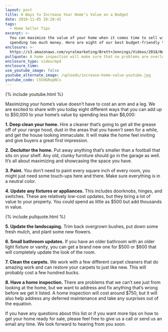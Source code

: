 ```yaml
---
layout: post
title: 8 Ways to Increase Your Home’s Value on a Budget
date: 2018-11-05 20:28:42
tags:
  - Home Seller Tips
excerpt: >-
  You can maximize the value of your home when it comes time to sell without
  spending too much money. Here are eight of our best budget-friendly tips.
enclosure: >-
  https://s3.amazonaws.com/vyralmarketing/Brett+Jennings/Videos/2018/November/Brett+Jennings+Real+Estate+Experts-+8+Ways+to+Increase+Your+Homes+Value+on+a+Budget.mp4
pullquote: A home inspection will make sure that no problems are overlooked.
enclosure_type: video/mp4
enclosure_time:
use_youtube_image: false
youtube_alternate_image: /uploads/increase-home-value-youtube.jpg
youtube_code: C5SHGRopNCs
---
```


{% include youtube.html %}

Maximizing your home’s value doesn’t have to cost an arm and a leg. We are excited to share with you today eight different ways that you can add up to $50,000 to your home’s value by spending less than $6,000:

**1. Deep clean your home.** Hire a cleaner that’s going to get all the grease off of your range hood, dust in the areas that you haven’t seen for a while, and get the house looking immaculate. It will make the home feel inviting and give buyers a great first impression.

**2. Declutter the home.** Put away anything that’s smaller than a football that sits on your shelf. Any old, clunky furniture should go in the garage as well. It’s all about maximizing and showcasing the space you have.

**3. Paint.** You don’t need to paint every square inch of every room, you might just need some touch-ups here and there. Make sure everything is in a neutral color.

**4. Update any fixtures or appliances.** This includes doorknobs, hinges, and switches. These are relatively low-cost updates, but they bring a lot of value to your property. You could spend as little as $500 but add thousands in value.

{% include pullquote.html %}

**5. Update the landscaping.** Trim back overgrown bushes, put down some fresh mulch, and plant some new flowers.

**6. Small bathroom updates.** If you have an older bathroom with an older light fixture or vanity, you can get a brand new one for $500 or $600 that will completely update the look of the room.

**7. Clean the carpets.** We work with a few different carpet cleaners that do amazing work and can restore your carpets to just like new. This will probably cost a few hundred bucks.

**8. Have a home inspection.** There are problems that we can’t see just from looking at the home, but we want to address and fix anything that’s wrong before we get it listed. A home inspection will cost around $750, but it will also help address any deferred maintenance and take any surprises out of the equation.

If you have any questions about this list or if you want more tips on how to get your home ready for sale, please feel free to give us a call or send us an email any time. We look forward to hearing from you soon.